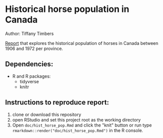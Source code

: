 # Historical horse population in Canada
Author: Tiffany Timbers

[Report](doc/hist_horse_pop.md) that explores the historical population of horses in Canada between 1906 and 1972 per province.

## Dependencies:
- R and R packages:
  - tidyverse
  - knitr

## Instructions to reproduce report:
1. clone or download this repository
2. open RStudio and set this project root as the working directory
3. Open `doc/hist_horse_pop.Rmd` and click the "knit" button or run type `rmarkdown::render("doc/hist_horse_pop.Rmd")` in the R console.
